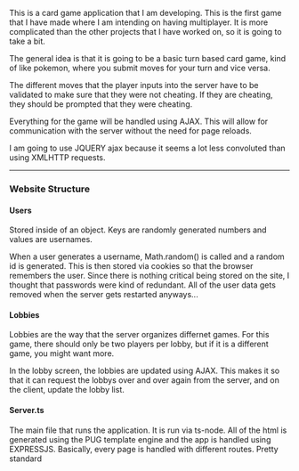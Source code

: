 This is a card game application that I am developing. This is the first game that I have made where I am intending on having multiplayer. It is more complicated than the other projects that I have worked on, so it is going to take a bit.

The general idea is that it is going to be a basic turn based card game, kind of like pokemon, where you submit moves for your turn and vice versa. 

The different moves that the player inputs into the server have to be validated to make sure that they were not cheating. If they are cheating, they should be prompted that they were cheating.

Everything for the game will be handled using AJAX. This will allow for communication with the server without the need for page reloads.

I am going to use JQUERY ajax because it seems a lot less convoluted than using XMLHTTP requests.

---

### Website Structure

#### Users
Stored inside of an object. Keys are randomly generated numbers and values are usernames.

When a user generates a username, Math.random() is called and a random id is generated. This is then stored via cookies so that the browser remembers the user. Since there is nothing critical being stored on the site, I thought that passwords were kind of redundant. All of the user data gets removed when the server gets restarted anyways...

#### Lobbies
Lobbies are the way that the server organizes differnet games. For this game, there should only be two players per lobby, but if it is a different game, you might want more.

In the lobby screen, the lobbies are updated using AJAX. This makes it so that it can request the lobbys over and over again from the server, and on the client, update the lobby list.

#### Server.ts
The main file that runs the application. It is run via ts-node. All of the html is generated using the PUG template engine and the app is handled using EXPRESSJS. Basically, every page is handled with different routes. Pretty standard

